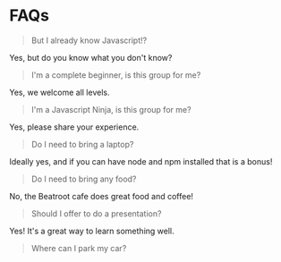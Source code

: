 # FAQs

> But I already know Javascript!?

Yes, but do you know what you don't know?

> I'm a complete beginner, is this group for me?

Yes, we welcome all levels.

> I'm a Javascript Ninja, is this group for me?

Yes, please share your experience.

> Do I need to bring a laptop?

Ideally yes, and if you can have node and npm installed that is a bonus!


> Do I need to bring any food?

No, the Beatroot cafe does great food and coffee!

> Should I offer to do a presentation?

Yes! It's a great way to learn something well.

> Where can I park my car?



